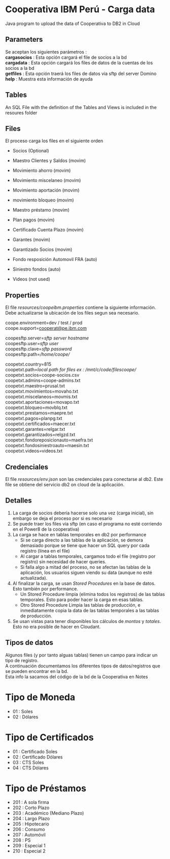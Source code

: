 # Cooperativa IBM Perú - Carga data

Java program to upload the data of Cooperativa to DB2 in Cloud

## Parameters
Se aceptan los siguientes parámetros :  
    **cargasocios** : Esta opción cargará el file de socios a la bd  
    **cargadata**   : Esta opción cargará los files de datos de la cuentas de los socios a la bd  
    **getfiles**    : Esta opción traerá los files de datos via sftp del server Domino  
    **help**        : Muestra esta información de ayuda  
    
## Tables
An SQL File with the definition of the Tables and Views is included in the resoures folder

## Files
El proceso carga los files en el siguiente orden  
- Socios (Optional)  
  
- Maestro Clientes y Saldos (movim)  
- Movimiento ahorro (movim)  
- Movimiento miscelaneo (movim)  
- Movimiento aportación (movim)  
- movimiento bloqueo (movim)  
- Maestro préstamo (movim)  
- Plan pagos (movim)  
- Certificado Cuenta Plazo (movim)  
- Garantes (movim)  
- Garantizado Socios (movim)  
  
- Fondo resposición Automovil FRA (auto)  
- Siniestro fondos (auto)  
  
- Videos (not used)  

## Properties
El file *resources/coopeibm.properties* contiene la siguiente información. Debe actualizarse la ubicación de los files segun sea necesario.  

coope.environment=dev / test / prod  
coope.support=cooperat@pe.ibm.com  

coopesftp.server=*sftp server hostname*  
coopesftp.user=*sftp user*  
coopesftp.clave=*sftp password*  
coopesftp.path=*/home/coope/*  

coopetxt.country=815  
coopetxt.path=*local path for files ex : /mnt/c/code/filescoope/*  
coopetxt.socios=coope-socios.csv  
coopetxt.admins=coope-admins.txt  
coopetxt.maestro=prusal.txt  
coopetxt.movimientos=movaho.txt  
coopetxt.miscelaneos=movmis.txt  
coopetxt.aportaciones=movapo.txt  
coopetxt.bloqueo=movblq.txt  
coopetxt.prestamos=maepre.txt  
coopetxt.pagos=planpg.txt  
coopetxt.certificados=maecer.txt  
coopetxt.garantes=relgar.txt  
coopetxt.garantizados=relgzd.txt  
coopetxt.fondoreposicionauto=maefra.txt  
coopetxt.fondosiniestroauto=maesin.txt  
coopetxt.videos=videos.txt

## Credenciales
El file *resources/env.json* son las credenciales para conectarse al db2. Este file se obtiene del servicio db2 on cloud de la aplicación.

## Detalles
1. La carga de socios debería hacerse solo una vez (carga inicial), sin embargo se deja el proceso por si es necesario
2. Se puede traer los files via sftp (en caso el programa no esté corriendo en el Power8 de la cooperativa)
3. La carga se hace en tablas temporales en db2 por performance
   - Si se carga directo a las tablas de la aplicación, se demora demasiado porque se tiene que hacer un SQL query por cada registro (línea en el file)
   - Al cargar a tablas temporales, cargamos todo el file (registro por registro) sin necesidad de hacer queries.
   - Si falla algo a mitad del proceso, no se afectan las tablas de la aplicación, los usuarios siguen viendo su data (aunque no esté actualizada).
4. Al finalizar la carga, se usan *Stored Procedures* en la base de datos. Esto también por performance.
   - Un Stored Procedure limpia (elimina todos los registros) de las tablas temporales. Esto para poder hacer la carga en esas tablas.
   - Otro Stored Procedure Limpia las tablas de producción, e inmediatamente copia la data de las tablas temporales a las tablas de producción.
5. Se usan vistas para tener disponibles los cálculos de *montos* y *totales*. Esto no era posible de hacer en Cloudant.
  
## Tipos de datos
Algunos files (y por tanto alguas tablas) tienen un campo para indicar un tipo de registro.  
A continuación documentamos los diferentes tipos de datos/registros que se pueden encontrar en la bd.  
Esta info la sacamos del código de la bd de la Cooperativa en Notes

# Tipo de Moneda
- 01 : Soles
- 02 : Dólares

# Tipo de Certificados
- 01 : Certificado Soles
- 02 : Certificado Dólares
- 03 : CTS Soles
- 04 : CTS Dólares

# Tipo de Préstamos
- 201 : A sola firma
- 202 : Corto Plazo
- 203 : Académico (Mediano Plazo)
- 204 : Largo Plazo
- 205 : Hipotecario
- 206 : Consumo
- 207 : Automóvil
- 208 : PS
- 209 : Especial 1
- 210 : Especial 2
